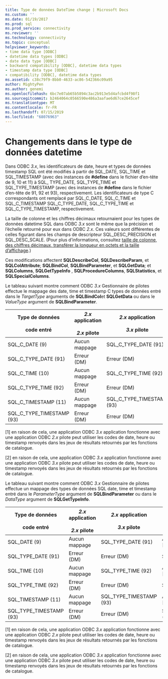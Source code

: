 ```yaml
---
title: Type de données DateTime change | Microsoft Docs
ms.custom: ''
ms.date: 01/19/2017
ms.prod: sql
ms.prod_service: connectivity
ms.reviewer: ''
ms.technology: connectivity
ms.topic: conceptual
helpviewer_keywords:
- time data type [ODBC]
- datetime data types [ODBC]
- date data type [ODBC]
- backward compatibility [ODBC], datetime data types
- timestamp data type [ODBC]
- compatibility [ODBC], datetime data types
ms.assetid: c38c79f9-8bb0-4633-ac86-542366c09a95
author: MightyPen
ms.author: genemi
ms.openlocfilehash: 6bc7e07ab65b5894c3ac2b913e5d4afcbd4f98f1
ms.sourcegitcommit: b2464064c0566590e486a3aafae6d67ce2645cef
ms.translationtype: MT
ms.contentlocale: fr-FR
ms.lasthandoff: 07/15/2019
ms.locfileid: "68076963"
---
```

# <a name="datetime-data-type-changes"></a>Changements dans le type de données datetime
Dans ODBC *3.x*, les identificateurs de date, heure et types de données timestamp SQL ont été modifiés à partir de SQL_DATE, SQL_TIME et SQL_TIMESTAMP (avec des instances de **#define** dans le fichier d’en-tête de 9, 10 et 11) à SQL_ TYPE_DATE, SQL_TYPE_TIME et SQL_TYPE_TIMESTAMP (avec des instances de **#define** dans le fichier d’en-tête de 91, 92 et 93), respectivement. Les identificateurs de type C correspondants ont remplacé par SQL_C_DATE, SQL_C_TIME et SQL_C_TIMESTAMP SQL_C_TYPE_DATE, SQL_C_TYPE_TIME et SQL_C_TYPE_TIMESTAMP, respectivement.  
  
 La taille de colonne et les chiffres décimaux retournaient pour les types de données datetime SQL dans ODBC *3.x* sont le même que la précision et l’échelle retourné pour eux dans ODBC *2.x*. Ces valeurs sont différentes de celles figurant dans les champs de descripteur SQL_DESC_PRECISION et SQL_DESC_SCALE. (Pour plus d’informations, consultez [taille de colonne, des chiffres décimaux, transférer la longueur en octets et la taille d’affichage](../../../odbc/reference/appendixes/column-size-decimal-digits-transfer-octet-length-and-display-size.md).)  
  
 Ces modifications affectent **SQLDescribeCol**, **SQLDescribeParam**, et **SQLColAttribute**; **SQLBindCol**, **SQLBindParameter**, et **SQLGetData**; et **SQLColumns**, **SQLGetTypeInfo** , **SQLProcedureColumns**, **SQLStatistics**, et **SQLSpecialColumns**.  
  
 Le tableau suivant montre comment ODBC *3.x* Gestionnaire de pilotes effectue le mappage des date, time et timestamp C types de données entré dans le *TargetType* arguments de **SQLBindCol**et **SQLGetData** ou dans le *ValueType* argument de **SQLBindParameter**.  
  
|Type de données<br /><br /> code entré|*2.x* application<br /><br /> *2.x* pilote|*2.x* application<br /><br /> *3.x* pilote|*3.x* application<br /><br /> *2.x* pilote|*3.x* application<br /><br /> *3.x* pilote|  
|--------------------------------|-----------------------------------|-----------------------------------|-----------------------------------|-----------------------------------|  
|SQL_C_DATE (9)|Aucun mappage|SQL_C_TYPE_DATE (91)|Aucun mappage [1]|SQL_C_TYPE_DATE (91)|  
|SQL_C_TYPE_DATE (91)|Erreur (DM)|Erreur (DM)|SQL_C_DATE (9)|Aucun mappage [2]|  
|SQL_C_TIME (10)|Aucun mappage|SQL_C_TYPE_TIME (92)|Aucun mappage [1]|SQL_C_TYPE_TIME (92)|  
|SQL_C_TYPE_TIME (92)|Erreur (DM)|Erreur (DM)|SQL_C_TIME (10)|Aucun mappage [2]|  
|SQL_C_TIMESTAMP (11)|Aucun mappage|SQL_C_TYPE_TIMESTAMP (93)|Aucun mappage [1]|SQL_C_TYPE_TIMESTAMP (93)|  
|SQL_C_TYPE_TIMESTAMP (93)|Erreur (DM)|Erreur (DM)|SQL_C_TIMESTAMP (11)|Aucun mappage [2]|  
  
 [1] en raison de cela, une application ODBC *3.x* application fonctionne avec une application ODBC *2.x* pilote peut utiliser les codes de date, heure ou timestamp renvoyés dans les jeux de résultats retournés par les fonctions de catalogue.  
  
 [2] en raison de cela, une application ODBC *3.x* application fonctionne avec une application ODBC *3.x* pilote peut utiliser les codes de date, heure ou timestamp renvoyés dans les jeux de résultats retournés par les fonctions de catalogue.  
  
 Le tableau suivant montre comment ODBC *3.x* Gestionnaire de pilotes effectue un mappage des types de données SQL date, time et timestamp entré dans le *ParameterType* argument de **SQLBindParameter**  ou dans le *DataType* argument de **SQLGetTypeInfo**.  
  
|Type de données<br /><br /> code entré|*2.x* application<br /><br /> *2.x* pilote|*2.x* application<br /><br /> *3.x* pilote|*3.x* application<br /><br /> *2.x* pilote|*3.x* application<br /><br /> *3.x* pilote|  
|--------------------------------|-----------------------------------|-----------------------------------|-----------------------------------|-----------------------------------|  
|SQL_DATE (9)|Aucun mappage|SQL_TYPE_DATE (91)|Aucun mappage [1]|SQL_TYPE_DATE (91)|  
|SQL_TYPE_DATE (91)|Erreur (DM)|Erreur (DM)|SQL_DATE (9)|Aucun mappage [2]|  
|SQL_TIME (10)|Aucun mappage|SQL_TYPE_TIME (92)|Aucun mappage [1]|SQL_TYPE_TIME (92)|  
|SQL_TYPE_TIME (92)|Erreur (DM)|Erreur (DM)|SQL_TIME (10)|Aucun mappage [2]|  
|SQL_TIMESTAMP (11)|Aucun mappage|SQL_TYPE_TIMESTAMP (93)|Aucun mappage [1]|SQL_TYPE_TIMESTAMP (93)|  
|SQL_TYPE_TIMESTAMP (93)|Erreur (DM)|Erreur (DM)|SQL_TIMESTAMP (11)|Aucun mappage [2]|  
  
 [1] en raison de cela, une application ODBC *3.x* application fonctionne avec une application ODBC *2.x* pilote peut utiliser les codes de date, heure ou timestamp renvoyés dans les jeux de résultats retournés par les fonctions de catalogue.  
  
 [2] en raison de cela, une application ODBC *3.x* application fonctionne avec une application ODBC *3.x* pilote peut utiliser les codes de date, heure ou timestamp renvoyés dans les jeux de résultats retournés par les fonctions de catalogue.
